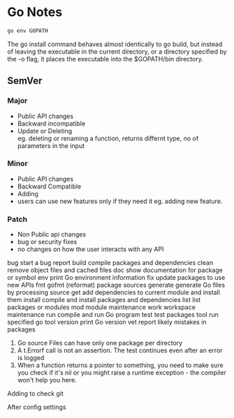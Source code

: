 # Go Notes



```bash
go env GOPATH

``` 

The go install command behaves almost identically to go build, but instead of leaving the executable in the current directory, or a directory specified by the -o flag, it places the executable into the $GOPATH/bin directory.


## SemVer
### Major
- Public API changes
- Backward incompatible  
- Update or Deleting  
eg. deleting or renaming a function, returns differnt type, no of parameters in the input


### Minor
- Public API changes
- Backward Compatible
- Adding 
- users can use new features only if they need it
eg. adding new feature.

### Patch
- Non Public api changes
- bug or security fixes
- no changes on how the  user interacts with any API




bug         start a bug report
build       compile packages and dependencies
clean       remove object files and cached files
doc         show documentation for package or symbol
env         print Go environment information
fix         update packages to use new APIs
fmt         gofmt (reformat) package sources
generate    generate Go files by processing source
get         add dependencies to current module and install them
install     compile and install packages and dependencies
list        list packages or modules
mod         module maintenance
work        workspace maintenance
run         compile and run Go program
test        test packages
tool        run specified go tool
version     print Go version
vet         report likely mistakes in packages



1. Go source Files can have only one package per directory  
2. A t.Errorf call is not an assertion. The test continues even after an error is logged  
3. When a function returns a pointer to something, you need to make sure you check if it's nil or you might raise a runtime exception - the compiler won't help you here.  



Adding to check git

After config settings
